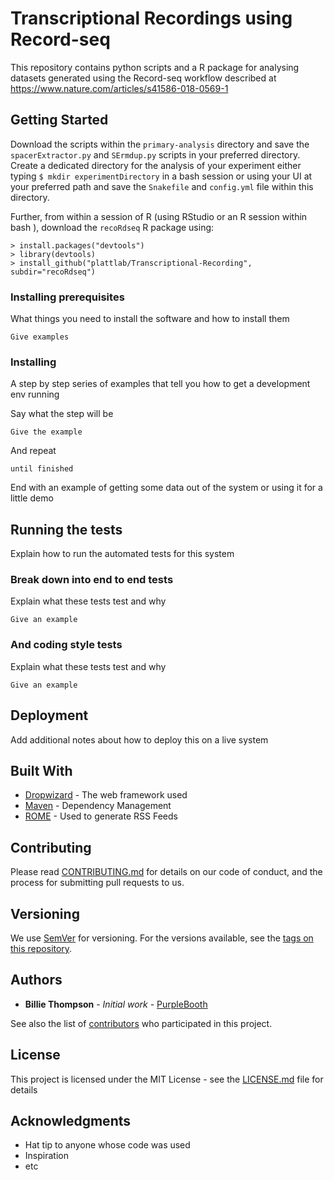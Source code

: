 # Transcriptional Recordings using Record-seq

This repository contains python scripts and a R package for analysing datasets generated using the Record-seq workflow described at https://www.nature.com/articles/s41586-018-0569-1

## Getting Started

Download the scripts within the ```primary-analysis``` directory and save the ```spacerExtractor.py``` and ```SErmdup.py``` scripts in your preferred directory. Create a dedicated directory for the analysis of your experiment either typing ```$ mkdir experimentDirectory``` in a bash session or using your UI at your preferred path and save the ```Snakefile``` and ```config.yml``` file within this directory. 

Further, from within a session of R \(using RStudio or an R session within bash \), download the ```recoRdseq``` R package using:

```
> install.packages("devtools")
> library(devtools)
> install_github("plattlab/Transcriptional-Recording", subdir="recoRdseq")
```



### Installing prerequisites

What things you need to install the software and how to install them

```
Give examples
```

### Installing

A step by step series of examples that tell you how to get a development env running

Say what the step will be

```
Give the example
```

And repeat

```
until finished
```

End with an example of getting some data out of the system or using it for a little demo

## Running the tests

Explain how to run the automated tests for this system

### Break down into end to end tests

Explain what these tests test and why

```
Give an example
```

### And coding style tests

Explain what these tests test and why

```
Give an example
```

## Deployment

Add additional notes about how to deploy this on a live system

## Built With

* [Dropwizard](http://www.dropwizard.io/1.0.2/docs/) - The web framework used
* [Maven](https://maven.apache.org/) - Dependency Management
* [ROME](https://rometools.github.io/rome/) - Used to generate RSS Feeds

## Contributing

Please read [CONTRIBUTING.md](https://gist.github.com/PurpleBooth/b24679402957c63ec426) for details on our code of conduct, and the process for submitting pull requests to us.

## Versioning

We use [SemVer](http://semver.org/) for versioning. For the versions available, see the [tags on this repository](https://github.com/your/project/tags). 

## Authors

* **Billie Thompson** - *Initial work* - [PurpleBooth](https://github.com/PurpleBooth)

See also the list of [contributors](https://github.com/your/project/contributors) who participated in this project.

## License

This project is licensed under the MIT License - see the [LICENSE.md](LICENSE.md) file for details

## Acknowledgments

* Hat tip to anyone whose code was used
* Inspiration
* etc
